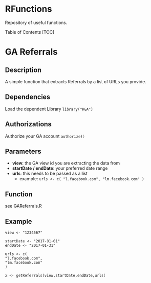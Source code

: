 # RFunctions

Repository of useful functions.

Table of Contents
[TOC]

GA Referrals
============

Description
-----------

A simple function that extracts Referrals by a list of URLs you provide. 

Dependencies
------------
Load the dependent Library
`library("RGA")`

Authorizations
--------------
Authorize your GA account
`authorize()` 

Parameters
----------
 - **view**: the GA view id you are extracting the data from 
 - **startDate /  endDate**: your preferred date range 
 - **urls**: this needs to be passed as a list 
	 - example: `urls <- c( "l.facebook.com", "lm.facebook.com" )`

Function
--------

see GAReferrals.R

Example
-------
    view <- "1234567"
    
    startDate <- "2017-01-01"
    endDate <- "2017-01-31"
    
    urls <- c(
    "l.facebook.com",
    "lm.facebook.com"
    )
    
    x <- getReferrals(view,startDate,endDate,urls)
